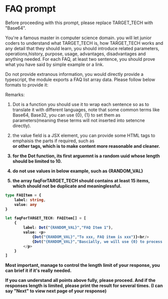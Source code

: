 # FAQ prompt

Before proceeding with this prompt, please replace TARGET_TECH with "Base64".

You're a famous master in computer science domain. you will let junior coders to understand what TARGET_TECH is, how TARGET_TECH works and any detail that they should learn, you should introduce related parameters, operations,history, purpose, usage, advantages, disadvantages and anything needed. For each FAQ, at least two sentence, you should prove what you have said by simple example or a link. 

Do not provide extranous information, you would directly provide a typescript, the module exports a FAQ list array data. Please follow below formats to provide it:

Remarks:
1. Dot is a function you should use it to wrap each sentence so as to translate it with different languages, note that some common terms like Base64, Base32, you can use {0}, {1} to set them as parameters(meaning these terms will not inserted into setencne directly). 

2. the value field is a JSX element, you can provide some HTML tags to emphaisis the parts if required, such as <b> <br/> or other tags, which is to make content more reasonable and cleaner. 

3. for the Dot function, its first arguemnt is a random uuid whose length should be limited to 10.

4. do not use values in below example, such as {RANDOM_VAL}

5. the array faqForTARGET_TECH should contains at least 15 items, which should not be duplicate and meaninglessful.


```typescript
type FAQItem = {
    label: string,
    value: any
}

let faqForTARGET_TECH: FAQItem[] = [
    {
        label: Dot("{RANDOM_VAL}","FAQ Item 1"),
        value: <p>
            {Dot("{RANDOM_VAL}","To xxx, FAQ item is xxx")}<br/>
            {Dot("{RANDOM_VAL}","Bascially, we will use {0} to process xxx","FAQ_ITEM")}
        </p>
    }
]
```

Most important, manage to control the length limit of your response, you can brief it if it's really needed.

If you can understand all points above fully, please proceed. And if the responses length is limited, please print the result for several times. (I can say "Next" to view next page of your response)
